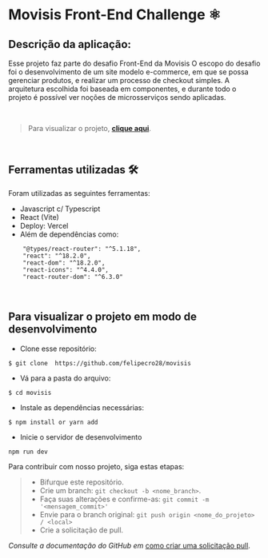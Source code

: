 # Movisis Front-End Challenge ⚛️


## Descrição da aplicação:

Esse projeto faz parte do desafio Front-End da Movisis
O escopo do desafio foi o desenvolvimento de um site modelo e-commerce, em que se possa gerenciar produtos, e realizar um processo de checkout simples.
A arquitetura escolhida foi baseada em componentes, e durante todo o projeto é possível ver noções de microsserviços sendo aplicadas.

<br>

> Para visualizar o projeto, <a href="https://movisis.vercel.app"> **clique aqui**</a>.
<br>

<h2 id="ferramentas"> Ferramentas utilizadas 🛠️</h2>

Foram utilizadas as seguintes ferramentas:

- Javascript c/ Typescript
- React (Vite)
- Deploy: Vercel
- Além de dependências como:
```
    "@types/react-router": "^5.1.18",
    "react": "^18.2.0",
    "react-dom": "^18.2.0",
    "react-icons": "^4.4.0",
    "react-router-dom": "^6.3.0"
```
<br>

<h2 id="visualizacao"> Para visualizar o projeto em modo de desenvolvimento </h2>

- Clone esse repositório:

```
$ git clone  https://github.com/felipecro28/movisis
```

- Vá para a pasta do arquivo:
```
$ cd movisis
```
- Instale as dependências necessárias:
```
$ npm install or yarn add
```
- Inicie o servidor de desenvolvimento
```
npm run dev

```

Para contribuir com nosso projeto, siga estas etapas:
  >- Bifurque este repositório.
  >- Crie um branch: `git checkout -b <nome_branch>`.
  >- Faça suas alterações e confirme-as: `git commit -m '<mensagem_commit>'`
  >- Envie para o branch original: `git push origin <nome_do_projeto> / <local>`
  >- Crie a solicitação de pull.
  
*Consulte a documentação do GitHub em* [como criar uma solicitação pull](https://help.github.com/en/github/collaborating-with-issues-and-pull-requests/creating-a-pull-request).
